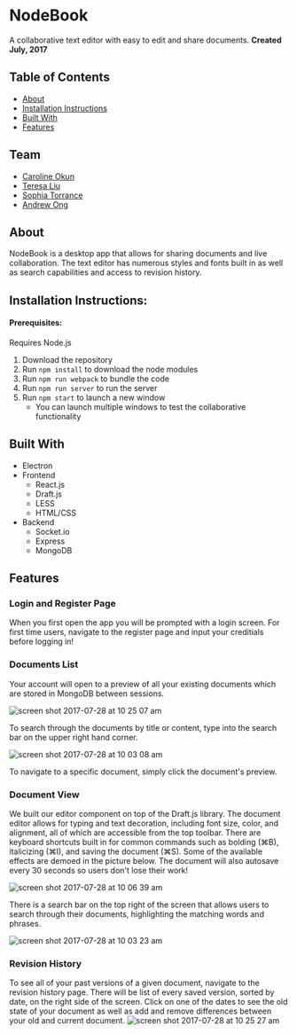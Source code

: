 # NodeBook
A collaborative text editor with easy to edit and share documents.
**Created July, 2017**

## Table of Contents
- [About](#about)
- [Installation Instructions](#installation-instructions)
- [Built With](#built-with)
- [Features](#features)

## Team
- [Caroline Okun](https://github.com/carokun)
- [Teresa Liu](https://github.com/teresaliu20)
- [Sophia Torrance](https://github.com/sophiagrace)
- [Andrew Ong](https://github.com/crestwood204)

## About
NodeBook is a desktop app that allows for sharing documents and live collaboration. The text editor has numerous styles and fonts built in as well as search capabilities and access to revision history. 

## Installation Instructions:
#### Prerequisites:
Requires Node.js
1. Download the repository
2. Run ```npm install``` to download the node modules
3. Run ```npm run webpack``` to bundle the code
4. Run ```npm run server``` to run the server
5. Run ```npm start``` to launch a new window
   - You can launch multiple windows to test the collaborative functionality

## Built With
- Electron
- Frontend
  - React.js
  - Draft.js
  - LESS
  - HTML/CSS
- Backend
  - Socket.io
  - Express
  - MongoDB

## Features

### Login and Register Page
When you first open the app you will be prompted with a login screen. For first time users, navigate to the register page and input your creditials before logging in!

### Documents List
Your account will open to a preview of all your existing documents which are stored in MongoDB between sessions.

![screen shot 2017-07-28 at 10 25 07 am](https://user-images.githubusercontent.com/23001355/28729742-5ab769c8-7382-11e7-99e4-fa7df3958d60.png)

To search through the documents by title or content, type into the search bar on the upper right hand corner.

![screen shot 2017-07-28 at 10 03 08 am](https://user-images.githubusercontent.com/23001355/28730128-b24877b2-7383-11e7-809b-231c83df0ed0.png)

To navigate to a specific document, simply click the document's preview. 

### Document View

We built our editor component on top of the Draft.js library. The document editor allows for typing and text decoration, including font size, color, and alignment, all of which are accessible from the top toolbar. There are keyboard shortcuts built in for common commands such as bolding (⌘B), italicizing (⌘I), and saving the document (⌘S). Some of the available effects are demoed in the picture below. The document will also autosave every 30 seconds so users don't lose their work!

![screen shot 2017-07-28 at 10 06 39 am](https://user-images.githubusercontent.com/23001355/28730148-c79e9fec-7383-11e7-8a15-05a4a9501119.png)

There is a search bar on the top right of the screen that allows users to search through their documents, highlighting the matching words and phrases.

![screen shot 2017-07-28 at 10 03 23 am](https://user-images.githubusercontent.com/23001355/28730139-bb46c440-7383-11e7-9d2e-4391eae871e1.png)

### Revision History

To see all of your past versions of a given document, navigate to the revision history page. There will be list of every saved version, sorted by date, on the right side of the screen. Click on one of the dates to see the old state of your document as well as add and remove differences between your old and current document.
![screen shot 2017-07-28 at 10 25 27 am](https://user-images.githubusercontent.com/22362476/28729339-ffb98c28-7380-11e7-92f1-8210d346b6c9.png)

